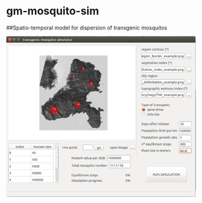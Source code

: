 # gm-mosquito-sim
##Spatio-temporal model for dispersion of transgenic mosquitos



![screenshot of the program](https://github.com/sanchestm/gm-mosquito-sim/blob/master/screenshots/screenshots_tutorial.png)

